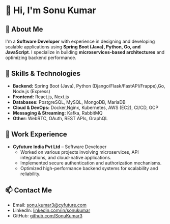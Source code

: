 # 👋 Hi, I'm Sonu Kumar

## 🚀 About Me
I'm a **Software Developer** with experience in designing and developing scalable applications using **Spring Boot (Java), Python, Go, and JavaScript**. I specialize in building **microservices-based architectures** and optimizing backend performance.

## 🔧 Skills & Technologies
- **Backend:** Spring Boot (Java), Python (Django/Flask/FastAPI/Frappe),Go, Node.js (Express)
- **Frontend:** React.js, Next.js
- **Databases:** PostgreSQL, MySQL, MongoDB, MariaDB
- **Cloud & DevOps:** Docker,Nginx, Kubernetes, AWS (EC2), CI/CD, GCP
- **Messaging & Streaming:** Kafka, RabbitMQ
- **Other:** WebRTC, OAuth, REST APIs, GraphQL

## 💼 Work Experience
- **Cyfuture India Pvt Ltd** – Software Developer
  - Worked on various projects involving microservices, API integrations, and cloud-native applications.
  - Implemented secure authentication and authorization mechanisms.
  - Optimized high-performance backend systems for scalability and reliability.

## 📫 Contact Me
- Email: sonu.kumar3@cyfuture.com
- LinkedIn: [linkedin.com/in/sonukumar](https://www.linkedin.com/in/sonukumarpandit/)
- GitHub: [github.com/SonuKumar3](https://github.com/Sonupandit9693)
